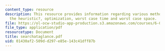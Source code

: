 ```yaml
---
content_type: resource
description: This resource provides information regarding various methods, their guarantee,
  the heuristic?, optimization, worst case time and worst case space.
file: https://ol-ocw-studio-app-production.s3.amazonaws.com/courses/6-034-artificial-intelligence-spring-2005/01430af2509dd297e85e143c41dff87b_searchataglance.pdf
file_type: application/pdf
resourcetype: Document
title: searchataglance.pdf
uid: 01430af2-509d-d297-e85e-143c41dff87b
---
```


